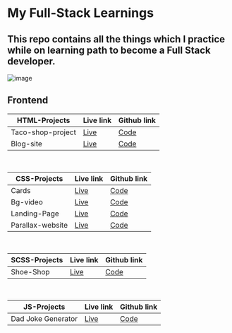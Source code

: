 # My Full-Stack Learnings

## This repo contains all the things which I practice while on learning path to become a Full Stack developer.

![image](https://user-images.githubusercontent.com/84174011/224110016-66265503-7a08-430e-9915-0c66581ed034.png)


## Frontend


| HTML-Projects | Live link | Github link |
| -------- | -------- | -------- |
| Taco-shop-project | [Live](https://simple-taco-shop.netlify.app) | [Code](https://github.com/Stroller15/My-Full-Stack-Learning-Path/tree/master/01_HTML/html-projects/Taco-shop-project) |
| Blog-site | [Live](https://simple-html-blog.netlify.app) | [Code](https://github.com/Stroller15/My-Full-Stack-Learning-Path/tree/master/01_HTML/html-projects/blog-site) |
<br>

| CSS-Projects | Live link | Github link |
| --- | --- | --- |
| Cards | [Live](https://zesty-starburst-0d1d9d.netlify.app) | [Code](https://github.com/Stroller15/My-Full-Stack-Learning-Path/tree/master/02_CSS/09_MINI-PROJECT) |
| Bg-video | [Live]( https://bg-background-project.netlify.app/) | [Code](https://github.com/Stroller15/My-Full-Stack-Learning-Path/tree/master/02_CSS/17_CSS-PROJECTS/Bg-Background) |
|Landing-Page| [Live](https://developer-landing-page9.netlify.app) | [Code](https://github.com/Stroller15/My-Full-Stack-Learning-Path/tree/master/02_CSS/17_CSS-PROJECTS/Landing-Page) |
|Parallax-website| [Live](https://parallax-website-shubh.netlify.app) | [Code](https://github.com/Stroller15/My-Full-Stack-Learning-Path/tree/master/02_CSS/17_CSS-PROJECTS/Parallax-website)|

<br>

| SCSS-Projects | Live link | Github link |
| --- | --- | --- |
| Shoe-Shop | [Live](https://shoes-shop-shubham.netlify.app) | [Code](https://github.com/Stroller15/My-Full-Stack-Learning-Path/tree/master/03_SCSS/Shoes-shop) |

<br>

| JS-Projects | Live link | Github link|
|---  | ---   |  ----|
| Dad Joke Generator | [Live](https://dad-joke-generator-shubh.netlify.app/) | [Code](https://github.com/Stroller15/Dad-Joke-Generator) |



